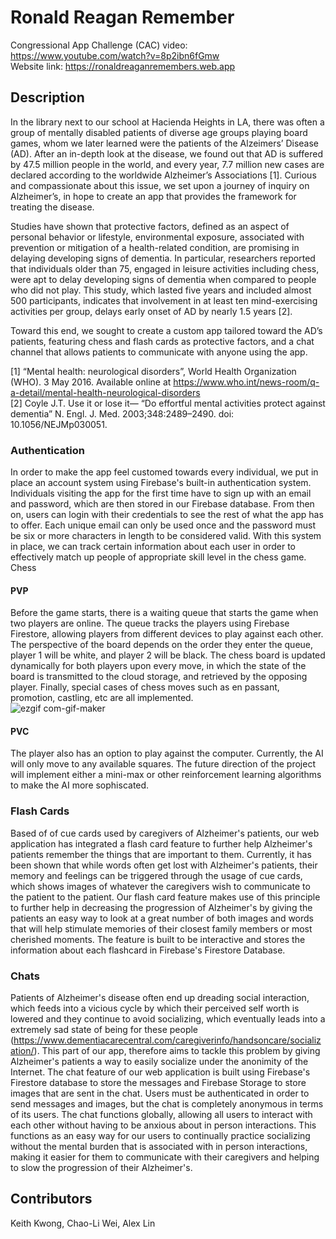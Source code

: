 # Ronald Reagan Remember
Congressional App Challenge (CAC) video: https://www.youtube.com/watch?v=8p2ibn6fGmw<br>
Website link: https://ronaldreaganremembers.web.app
## Description
In the library next to our school at Hacienda Heights in LA, there was often a group of mentally disabled patients of diverse age groups playing board games, whom we later learned were the patients of the Alzeimers’ Disease (AD). After an in-depth look at the disease, we found out that AD is suffered by 47.5 million people in the world, and every year, 7.7 million new cases are declared according to the worldwide Alzheimer’s Associations [1]. Curious and compassionate about this issue, we set upon a journey of inquiry on Alzheimer’s, in hope to create an app that provides the framework for treating the disease. 

Studies have shown that protective factors, defined as an aspect of personal behavior or lifestyle, environmental exposure, associated with prevention or mitigation of a health-related condition, are promising in delaying developing signs of dementia. In particular, researchers reported that individuals older than 75, engaged in leisure activities including chess, were apt to delay developing signs of dementia when compared to people who did not play. This study, which lasted five years and included almost 500 participants, indicates that involvement in at least ten mind-exercising activities per group, delays early onset of AD by nearly 1.5 years [2].

Toward this end, we sought to create a custom app tailored toward the AD’s patients, featuring chess and flash cards as protective factors, and a chat channel that allows patients to communicate with anyone using the app.

[1] “Mental health: neurological disorders”, World Health Organization (WHO). 3 May 2016. Available online at https://www.who.int/news-room/q-a-detail/mental-health-neurological-disorders <br>
[2] Coyle J.T. Use it or lose it— “Do effortful mental activities protect against dementia”  N. Engl. J. Med. 2003;348:2489–2490. doi: 10.1056/NEJMp030051.

### Authentication
In order to make the app feel customed towards every individual, we put in place an account system using Firebase's built-in authentication system. Individuals visiting the app for the first time have to sign up with an email and password, which are then stored in our Firebase database. From then on, users can login with their credentials to see the rest of what the app has to offer. Each unique email can only be used once and the password must be six or more characters in length to be considered valid. With this system in place, we can track certain information about each user in order to effectively match up people of appropriate skill level in the chess game.
Chess
#### PVP
Before the game starts, there is a waiting queue that starts the game when two players are online. The queue tracks the players using Firebase Firestore, allowing players from different devices to play against each other. The perspective of the board depends on the order they enter the queue, player 1 will be white, and player 2 will be black. The chess board is updated dynamically for both players upon every move, in which the state of the board is transmitted to the cloud storage, and retrieved by the opposing player. Finally, special cases of chess moves such as en passant, promotion, castling, etc are all implemented. <br>
![ezgif com-gif-maker](https://user-images.githubusercontent.com/30357759/139355560-ba65a54a-afcc-48a9-8a51-32cd793d4490.gif)
#### PVC
The player also has an option to play against the computer. Currently, the AI will only move to any available squares. The future direction of the project will implement either a mini-max or other reinforcement learning algorithms to make the AI more sophiscated.
### Flash Cards
Based of of cue cards used by caregivers of Alzheimer's patients, our web application has integrated a flash card feature to further help Alzheimer's patients remember the things that are important to them. Currently, it has been shown that while words often get lost with Alzheimer's patients, their memory and feelings can be triggered through the usage of cue cards, which shows images of whatever the caregivers wish to communicate to the patient to the patient. Our flash card feature makes use of this principle to further help in decreasing the progression of Alzheimer's by giving the patients an easy way to look at a great number of both images and words that will help stimulate memories of their closest family members or most cherished moments. The feature is built to be interactive and stores the information about each flashcard in Firebase's Firestore Database.
### Chats
Patients of Alzheimer's disease often end up dreading social interaction, which feeds into a vicious cycle by which their perceived self worth is lowered and they continue to avoid socializing, which eventually leads into a extremely sad state of being for these people (https://www.dementiacarecentral.com/caregiverinfo/handsoncare/socialization/). This part of our app, therefore aims to tackle this problem by giving Alzheimer's patients a way to easily socialize under the anonimity of the Internet. The chat feature of our web application is built using Firebase's Firestore database to store the messages and Firebase Storage to store images that are sent in the chat. Users must be authenticated in order to send messages and images, but the chat is completely anonymous in terms of its users. The chat functions globally, allowing all users to interact with each other without having to be anxious about in person interactions. This functions as an easy way for our users to continually practice socializing without the mental burden that is associated with in person interactions, making it easier for them to communicate with their caregivers and helping to slow the progression of their Alzheimer's.
## Contributors
Keith Kwong, Chao-Li Wei, Alex Lin
